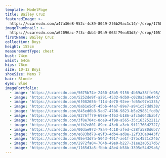 ```yaml
---
template: ModelPage
title: Bailey Cruz
featuredImage: >-
  https://ucarecdn.com/a47a36e8-952c-4c89-8049-2f6b29ac1c14/-/crop/1758x1281/0,213/-/preview/
imageThumbnail: >-
  https://ucarecdn.com/a62096ac-7f3c-4bb4-89a9-063f79ea83d3/-/crop/1051x1449/278,0/-/preview/
firstName: Bailey Cruz
collection: Boys
height: 155cm
measurementType: chest
bust: 74cm
waist: 64cm
hips: 76cm
size: 10-12 Boys
shoeSize: Mens 7
hair: Blonde
eyes: Blue
imagePortfolio:
  - image: 'https://ucarecdn.com/5675b74e-2460-48b5-9156-4b69a38ffe98/'
  - image: 'https://ucarecdn.com/5252de9f-a291-4532-9db0-c028a3a9644d/'
  - image: 'https://ucarecdn.com/6f082656-f114-4e70-92ee-fd65c97e1335/'
  - image: 'https://ucarecdn.com/0ab1e5df-45bb-44a7-89e7-a941c57dd938/'
  - image: 'https://ucarecdn.com/845ed6b8-5ad7-4786-9823-b5e29831fcd0/'
  - image: 'https://ucarecdn.com/8276ff79-698e-4f63-b186-afc5d043babf/'
  - image: 'https://ucarecdn.com/3f8e704c-8de9-4f98-a565-35c163252211/'
  - image: 'https://ucarecdn.com/dfb2e801-89ec-43e0-a3eb-9f11766d2727/'
  - image: 'https://ucarecdn.com/00dae972-78a4-4c18-afed-c28fa580d6b7/'
  - image: 'https://ucarecdn.com/e683bd78-e9f3-4db4-ad8e-12f330a0443f/'
  - image: 'https://ucarecdn.com/05e43d7a-5043-4917-ae1f-37bc4521c246/'
  - image: 'https://ucarecdn.com/2972fa04-704b-49e0-b227-31ee2a0517d6/'
  - image: 'https://ucarecdn.com/1165d3a5-fbbb-48e4-b58b-3395c54d29a6/'
---
```


